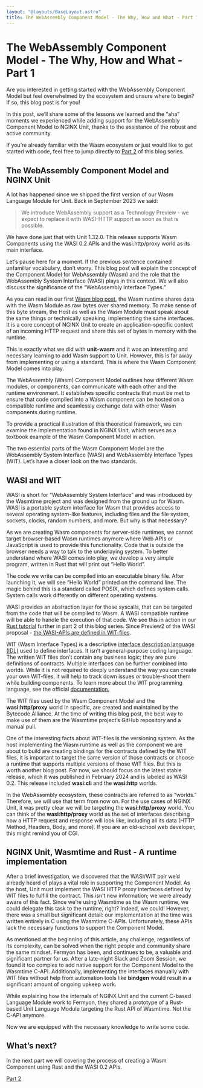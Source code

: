 ```yaml
---
layout: "@layouts/BaseLayout.astro"
title: The WebAssembly Component Model - The Why, How and What - Part 1
---
```

# The WebAssembly Component Model - The Why, How and What - Part 1

Are you interested in getting started with the WebAssembly Component Model but feel overwhelmed by the ecosystem and unsure where to begin? If so, this blog post is for you!

In this post, we’ll share some of the lessons we learned and the “aha” moments we experienced while adding support for the WebAssembly Component Model to NGINX Unit, thanks to the assistance of the robust and active community.

If you’re already familiar with the Wasm ecosystem or just would like to get started with code, feel free to jump directly to [Part 2](/news/2024/wasm-component-model-part-2) of this blog series.

## The WebAssembly Component Model and NGINX Unit

A lot has happened since we shipped the first version of our Wasm Language Module for Unit.
Back in September 2023 we said:

> We introduce WebAssembly support as a Technology Preview - we expect to replace it with WASI-HTTP support as soon as that is possible.
> <br/>

We have done just that with Unit 1.32.0. This release supports Wasm Components using the WASI 0.2 APIs and the wasi:http/proxy world as its main interface.

Let’s pause here for a moment. If the previous sentence contained unfamiliar vocabulary, don’t worry. This blog post will explain the concept of the Component Model for WebAssembly (Wasm) and the role that the WebAssembly System Interface (WASI) plays in this context. We will also discuss the significance of the “WebAssembly Interface Types.”

As you can read in our first [Wasm blog post](https://www.nginx.com/blog/server-side-webassembly-nginx-unit/), the Wasm runtime shares data with the Wasm Module as raw bytes over shared memory. To make sense of this byte stream, the Host as well as the Wasm Module must speak about the same things or technically speaking, implementing the same interfaces. It is a core concept of NGINX Unit to create an application-specific context of an incoming HTTP request and share this set of bytes in memory with the runtime.

This is exactly what we did with **unit-wasm** and it was an interesting and necessary learning to add Wasm support to Unit. However, this is far away from implementing or using a standard. This is where the Wasm Component Model comes into play.

The WebAssembly (Wasm) Component Model outlines how different Wasm modules, or components, can communicate with each other and the runtime environment. It establishes specific contracts that must be met to ensure that code compiled into a Wasm component can be hosted on a compatible runtime and seamlessly exchange data with other Wasm components during runtime.

To provide a practical illustration of this theoretical framework, we can examine the implementation found in NGINX Unit, which serves as a textbook example of the Wasm Component Model in action.

The two essential parts of the Wasm Component Model are the WebAssembly System Interface (WASI) and WebAssembly Interface Types (WIT).
Let’s have a closer look on the two standards.

## WASI and WIT

WASI is short for “WebAssembly System Interface” and was introduced by the Wasmtime project and was designed from the ground up for Wasm. WASI is a portable system interface for Wasm that provides access to several operating system-like features, including files and the file system, sockets, clocks, random numbers, and more. But why is that necessary?

As we are creating Wasm components for server-side runtimes, we cannot target browser-based Wasm runtimes anymore where Web APIs or JavaScript is used to provide this functionality. Code that is outside the browser needs a way to talk to the underlaying system. To better understand where WASI comes into play, we develop a very simple program, written in Rust that will print out “Hello World”.

The code we write can be compiled into an executable binary file. After launching it, we will see “Hello World” printed on the command line. The magic behind this is a standard called POSIX, which defines system calls. System calls work differently on different operating systems.

WASI provides an abstraction layer for those syscalls, that can be targeted from the code that will be compiled to Wasm.
A WASI compatible runtime will be able to handle the execution of that code. We see this in action in our [Rust tutorial](/news/2024/wasm-component-model-part-2) further in part 2 of this blog series. Since Preview2 of the WASI proposal - [the WASI-APIs are defined in WIT-files](https://bytecodealliance.org/articles/webassembly-the-updated-roadmap-for-developers#webassembly-system-interface-wasi).

WIT (Wasm Interface Types) is a descriptive [interface description language (IDL)](https://en.wikipedia.org/wiki/IDL_(programming_language)) used to define interfaces. It isn’t a general-purpose coding language. The written WIT files don’t contain any business logic; they are pure definitions of contracts. Multiple interfaces can be further combined into worlds. While it is not required to deeply understand the way you can create your own WIT-files, it will help to track down issues or trouble-shoot them while building components. To learn more about the WIT programming language, see the official [documentation.](https://component-model.bytecodealliance.org/design/wit.html#structure-of-a-wit-file)

The WIT files used by the Wasm Component Model and the **wasi:http/proxy** world in specific, are created and maintained by the Bytecode Alliance. At the time of writing this blog post, the best way to make use of them are the Wasmtime project’s GitHub repository and a manual pull.

One of the interesting facts about WIT-files is the versioning system. As the host implementing the Wasm runtime as well as the component we are about to build are creating bindings for the contracts defined by the WIT files, it is important to target the same version of those contracts or choose a runtime that supports multiple versions of those WIT files. But this is worth another blog post. For now, we should focus on the latest stable release, which it was published in February 2024 and is labeled as WASI 0.2.
This release included **wasi:cli** and the **wasi:http** worlds.

In the WebAssembly ecosystem, these contracts are referred to as “worlds.” Therefore, we will use that term from now on. For the use cases of NGINX Unit, it was pretty clear we will be targeting the **wasi:http/proxy** world. You can think of the **wasi:http/proxy** world as the set of interfaces describing how a HTTP request and response will look like, including all its data (HTTP Method, Headers, Body, and more). If you are an old-school web developer, this might remind you of CGI.

## NGINX Unit, Wasmtime and Rust - A runtime implementation

After a brief investigation, we discovered that the WASI/WIT pair we’d already heard of plays a vital role in supporting the Component Model. As the host, Unit must implement the WASI HTTP proxy interfaces defined by WIT files to fulfill the contract. This isn’t new information; we were already aware of this fact. Since we’re using Wasmtime as the Wasm runtime, we could delegate this task to the runtime, right? Indeed, we could! However, there was a small but significant detail: our implementation at the time was written entirely in C using the Wasmtime C-APIs. Unfortunately, these APIs lack the necessary functions to support the Component Model.

As mentioned at the beginning of this article, any challenge, regardless of its complexity, can be solved when the right people and community share the same mindset.
Fermyon has been, and continues to be, a valuable and significant partner for us. After a late-night Slack and Zoom Session, we found it too complex to add native support for the Component Model to the Wasmtime C-API. Additionally, implementing the interfaces manually with WIT files without help from automation tools like **bindgen** would result in a significant amount of ongoing upkeep work.

While explaining how the internals of NGINX Unit and the current C-based Language Module work to Fermyon, they shared a prototype of a Rust-based Unit Language Module targeting the Rust API of Wasmtime. Not the C-API anymore.

Now we are equipped with the necessary knowledge to write some code.

## What’s next?

In the next part we will covering the process of creating a Wasm Component using Rust and the WASI 0.2 APIs.

[Part 2](/news/2024/wasm-component-model-part-2)
